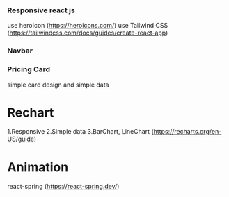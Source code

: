 ### Responsive react js 
use heroIcon (https://heroicons.com/)
use Tailwind CSS (https://tailwindcss.com/docs/guides/create-react-app)

### Navbar

### Pricing Card 
simple card design and simple data

# Rechart 
1.Responsive 
2.Simple data
3.BarChart, LineChart (https://recharts.org/en-US/guide)

# Animation
react-spring (https://react-spring.dev/)
